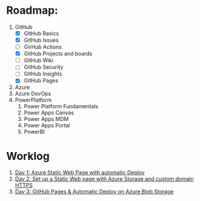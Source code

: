 # Roadmap:
1. GitHub
    - [x] GitHub Basics
    - [x] GitHub Issues
    - [ ] GirHub Actions
    - [x] GitHub Projects and boards
    - [ ] GitHub Wiki
    - [ ] GitHub Security
    - [ ] GitHub Insights
    - [x] GitHub Pages
3. Azure
5. Azure DevOps
6. PowerPlatform
    1. Power Platform Fundamentals
    2. Power Apps Canvas
    3. Power Apps MDM
    4. Power Apps Portal
    5. PowerBI

# Worklog
1. [Day 1: Azure Static Web Page with automatic Deploy](day1.md)
2. [Day 2: Set up a Static Web page with Azure Storage and custom domain HTTPS](day2.md)
3. [Day 3: GitHub Pages & Automatic Deploy on Azure Blob Storage](day3.md)
